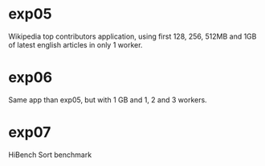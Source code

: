 exp05
=====
Wikipedia top contributors application, using first 128, 256, 512MB and 1GB of
latest english articles in only 1 worker.

exp06
=====
Same app than exp05, but with 1 GB and 1, 2 and 3 workers.

exp07
=====
HiBench Sort benchmark
